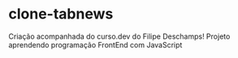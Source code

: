 # clone-tabnews

Criação acompanhada do curso.dev do Filipe Deschamps! Projeto aprendendo programação FrontEnd com JavaScript
